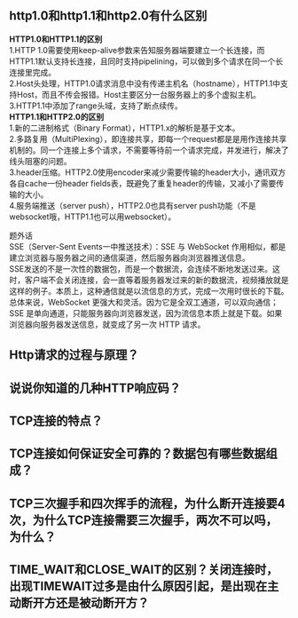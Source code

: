 ## http1.0和http1.1和http2.0有什么区别
**HTTP1.0和HTTP1.1的区别**  
1.HTTP 1.0需要使用keep-alive参数来告知服务器端要建立一个长连接，而HTTP1.1默认支持长连接，且同时支持pipelining，可以做到多个请求在同一个长连接里完成。  
2.Host头处理，HTTP1.0请求消息中没有传递主机名（hostname），HTTP1.1中支持Host，而且不传会报错。Host主要区分一台服务器上的多个虚拟主机。  
3.HTTP1.1中添加了range头域，支持了断点续传。  
**HTTP1.1和HTTP2.0的区别**  
1.新的二进制格式（Binary Format），HTTP1.x的解析是基于文本。  
2.多路复用（MultiPlexing），即连接共享，即每一个request都是是用作连接共享机制的。同一个连接上多个请求，不需要等待前一个请求完成，并发进行，解决了线头阻塞的问题。  
3.header压缩。HTTP2.0使用encoder来减少需要传输的header大小，通讯双方各自cache一份header fields表，既避免了重复header的传输，又减小了需要传输的大小。  
4.服务端推送（server push），HTTP2.0也具有server push功能（不是websocket哦，HTTP1.1也可以用websocket）。	

题外话  
SSE（Server-Sent Events一中推送技术）：SSE 与 WebSocket 作用相似，都是建立浏览器与服务器之间的通信渠道，然后服务器向浏览器推送信息。  
SSE发送的不是一次性的数据包，而是一个数据流，会连续不断地发送过来。这时，客户端不会关闭连接，会一直等着服务器发过来的新的数据流，视频播放就是这样的例子。本质上，这种通信就是以流信息的方式，完成一次用时很长的下载。  
总体来说，WebSocket 更强大和灵活。因为它是全双工通道，可以双向通信；SSE 是单向通道，只能服务器向浏览器发送，因为流信息本质上就是下载。如果浏览器向服务器发送信息，就变成了另一次 HTTP 请求。



















## Http请求的过程与原理？

## 说说你知道的几种HTTP响应码？

## TCP连接的特点？

## TCP连接如何保证安全可靠的？数据包有哪些数据组成？

## TCP三次握手和四次挥手的流程，为什么断开连接要4次，为什么TCP连接需要三次握手，两次不可以吗，为什么？

## TIME_WAIT和CLOSE_WAIT的区别？关闭连接时，出现TIMEWAIT过多是由什么原因引起，是出现在主动断开方还是被动断开方？